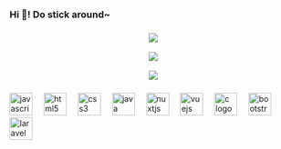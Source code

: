 <h3 align="left">Hi 👋! Do stick around~</h3>

###
<div style="text-align: center;">  
  <img src="https://github-readme-stats.vercel.app/api?username=2gblue&theme=vue-dark&show_icons=true&hide_border=true&count_private=true" />
</div>
<br>
<div style="text-align: center;">  
  <img src="https://github-readme-streak-stats.herokuapp.com/?user=2gblue&theme=vue-dark&hide_border=true" />
</div>
<br>
<div style="text-align: center;">  
  <img src="https://github-readme-stats.vercel.app/api/top-langs/?username=2gblue&theme=vue-dark&show_icons=true&hide_border=true&layout=compact" />
</div>
  
###

<div align="left">
  <img src="https://cdn.jsdelivr.net/gh/devicons/devicon/icons/javascript/javascript-original.svg" height="40" alt="javascript logo"  />
  <img width="12" />
  <img src="https://cdn.jsdelivr.net/gh/devicons/devicon/icons/html5/html5-original.svg" height="40" alt="html5 logo"  />
  <img width="12" />
  <img src="https://cdn.jsdelivr.net/gh/devicons/devicon/icons/css3/css3-original.svg" height="40" alt="css3 logo"  />
  <img width="12" />
  <img src="https://cdn.jsdelivr.net/gh/devicons/devicon/icons/java/java-original.svg" height="40" alt="java logo"  />
  <img width="12" />
  <img src="https://cdn.jsdelivr.net/gh/devicons/devicon/icons/nuxtjs/nuxtjs-original.svg" height="40" alt="nuxtjs logo"  />
  <img width="12" />
  <img src="https://cdn.jsdelivr.net/gh/devicons/devicon/icons/vuejs/vuejs-original.svg" height="40" alt="vuejs logo"  />
  <img width="12" />
  <img src="https://cdn.jsdelivr.net/gh/devicons/devicon/icons/c/c-original.svg" height="40" alt="c logo"  />
  <img width="12" />
  <img src="https://cdn.jsdelivr.net/gh/devicons/devicon/icons/bootstrap/bootstrap-original.svg" height="40" alt="bootstrap logo"  />
  <img width="12" />
  <img src="https://cdn.jsdelivr.net/gh/devicons/devicon/icons/laravel/laravel-original.svg" height="40" alt="laravel logo"  />
</div>

###

<div align="left">
</div>

###
